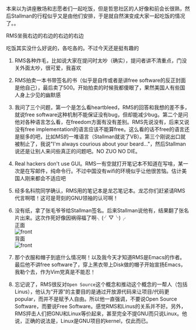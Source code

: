本来以为讲座散场和志愿者们一起吃饭，但是哲思社区的人好像和前会长很熟，然后Stallman的行程似乎又是由他们安排，于是就自然演变成大家一起吃饭的情况了。。

RMS坐我右边的右边的右边的右边

吃饭其实没什么好说的，各吃各的。不过今天还是挺有趣的

1. RMS各种炸毛，比如说大家在提问时太吵（确实），提问者讲不清重点，门没关外面太吵，很可爱，我喜欢

2. RMS拍卖一本书带签名的书（似乎是自传或者是讲free software的反正封面是他自己），最后卖了500。开始拍卖的时候我都傻眼了，果然美国人有些国人身上少见的幽默感

3. 我问了三个问题，第一个是怎么看heartbleed，RMS的回答和我想的差不多，就说free software这种机制不能保证没有bug，但却能减少bug。第二个是问他对各种语言怎么看，在freedom方面有没有差别。RMS先说没有，后来又说没有free implementation的语言应该不能算free。这么看的话不free的语言还是挺多的吧，比如MS的一堆语言（Stallman就说了VB）。第三个刚说出口就被制止了，我说"I'm always courious about your beard..."，然后Stallman说还是让别人来问些真正的问题吧。NO ZUO NO DIE。

4. Real hackers don't use GUI。RMS一有空就打开笔记本不知道在写啥，某一次是在写邮件，纯命令行。不过中国没有wifi的环境似乎让他很苦恼。估计美国人刚来都会不适应吧

5. 经多名科院同学确认，RMS用的笔记本是龙芯笔记本。龙芯你们赶紧请RMS代言啊喂！这可是苛刻的GNU领袖的认可啊！

6. 没有纸，拿了张毛爷爷给Stallman签名。后来Stallman说他有，结果翻了张名片出来。这次作死好像因祸得福了啊╮(╯▽╰)╭  
正面  
![front](/media/content/BlogPost/images/RMS_card_front.jpg)  
背面  
![front](/media/content/BlogPost/images/RMS_card_back.jpg)  

7. 那个衣服和帽子到底什么情况啊！以及我今天才知道RMS是Emacs的作者。最后他不讲free software了，穿上黑衣带上Disk做的帽子开始宣扬Emacs，我勒个去，作为Vim党真是不能忍！

8. 忘记说了，RMS很反对`Open Source`这个概念和推动这个概念的一帮人（包括Linus），他认为“开源”的主要目的是通过开放源代码来让项目/代码更popular，而并不是赋予人自由。所以他一直强调，不要说Open Source Software，而要说Free Software。感觉RMS和Linus的关系并不好。另外，RMS抨击人们把GNU和Linux等价起来，甚至完全不提GNU而只说Linux。他说，正确的说法是，Linux是GNU项目的kernel，仅此而已。